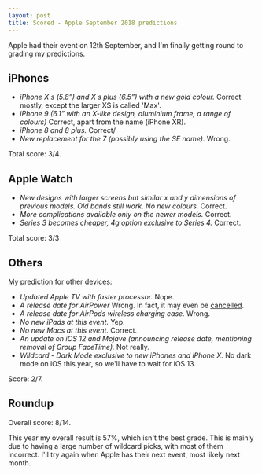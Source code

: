 ```yaml
---
layout: post
title: Scored - Apple September 2018 predictions
---
```


Apple had their event on 12th September, and I'm finally getting round to grading my predictions.

## iPhones
- *iPhone X s (5.8”) and X s plus (6.5”) with a new gold colour.* Correct mostly, except the larger XS is called 'Max'.
- *iPhone 9 (6.1” with an X-like design, aluminium frame, a range of colours)* Correct, apart from the name (iPhone XR).
- *iPhone 8 and 8 plus.* Correct/
- *New replacement for the 7 (possibly using the SE name).* Wrong.

Total score: 3/4.

## Apple Watch
- *New designs with larger screens but similar x and y dimensions of previous models. Old bands still work. No new colours.* Correct.
- *More complications available only on the newer models.* Correct.
- *Series 3 becomes cheaper, 4g option exclusive to Series 4.* Correct.

Total score: 3/3

## Others
My prediction for other devices:
- *Updated Apple TV with faster processor.* Nope.
- *A release date for AirPower* Wrong. In fact, it may even be [cancelled](https://daringfireball.net/linked/2018/09/12/airpower-scrubbed).
- *A release date for AirPods wireless charging case.* Wrong.
- *No new iPads at this event.* Yep.
- *No new Macs at this event.* Correct.
- *An update on iOS 12 and Mojave (announcing release date, mentioning removal of Group FaceTime).* Not really.
- *Wildcard - Dark Mode exclusive to new iPhones and iPhone X.* No dark mode on iOS this year, so we'll have to wait for iOS 13.

Score: 2/7.

## Roundup
Overall score: 8/14. 

This year my overall result is 57%, which isn't the best grade. This is mainly due to having a large number of wildcard picks, with most of them incorrect. I'll try again when Apple has their next event, most likely next month.